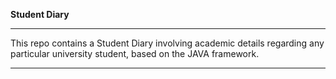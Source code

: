 **Student Diary**

<hr>

This repo contains a Student Diary involving academic details regarding any particular university student, based on the JAVA framework. 

<hr>
